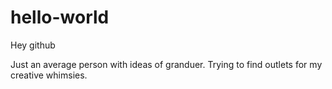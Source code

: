 # hello-world

Hey github

Just an average person with ideas of granduer. Trying to find outlets for my creative whimsies.

